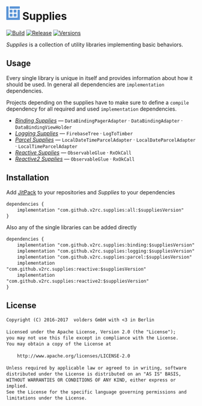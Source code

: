 ![Icon](icon.png) Supplies
==========================
[![Build][1]][2]
[![Release][3]][4]
[![Versions][7]][8]

*Supplies* is a collection of utility libraries implementing basic behaviors.


Usage
-----

Every single library is unique in itself and provides information about how it
should be used. In general all dependencies are `implementation` dependencies.

Projects depending on the supplies have to make sure to define a `compile`
dependency for all required and used `implementation` dependencies.

 * [*Binding Supplies*](binding) — `DataBindingPagerAdapter`
                                 · `DataBindingAdapter`
                                 · `DataBindingViewHolder`
 * [*Logging Supplies*](logging) — `FirebaseTree`
                                 · `LogToTimber`
 * [*Parcel Supplies*](parcel) — `LocalDateTimeParcelAdapter`
                               · `LocalDateParcelAdapter`
                               · `LocalTimeParcelAdapter`
 * [*Reactive Supplies*](reactive) — `ObservableGlue`
                                   · `RxOkCall`
 * [*Reactive2 Supplies*](reactive2) — `ObservableGlue`
                                     · `RxOkCall`


Installation
------------

Add [JitPack][4] to your repositories and *Supplies* to your dependencies

    dependencies {
        implementation "com.github.v2rc.supplies:all:$suppliesVersion"
    }

Also any of the single libraries can be added directly

    dependencies {
        implementation "com.github.v2rc.supplies:binding:$suppliesVersion"
        implementation "com.github.v2rc.supplies:logging:$suppliesVersion"
        implementation "com.github.v2rc.supplies:parcel:$suppliesVersion"
        implementation "com.github.v2rc.supplies:reactive:$suppliesVersion"
        implementation "com.github.v2rc.supplies:reactive2:$suppliesVersion"
    }


License
-------

    Copyright (C) 2016-2017  volders GmbH with <3 in Berlin

    Licensed under the Apache License, Version 2.0 (the "License");
    you may not use this file except in compliance with the License.
    You may obtain a copy of the License at

        http://www.apache.org/licenses/LICENSE-2.0

    Unless required by applicable law or agreed to in writing, software
    distributed under the License is distributed on an "AS IS" BASIS,
    WITHOUT WARRANTIES OR CONDITIONS OF ANY KIND, either express or implied.
    See the License for the specific language governing permissions and
    limitations under the License.


  [1]: https://travis-ci.org/v2rc/Supplies.svg?branch=master
  [2]: https://travis-ci.org/v2rc/Supplies
  [3]: https://jitpack.io/v/v2rc/supplies.svg
  [4]: https://jitpack.io/#v2rc/supplies
  [7]: https://asapi.herokuapp.com/com.github.v2rc.supplies/all@svg
  [8]: https://asapi.herokuapp.com/com.github.v2rc.supplies/all
